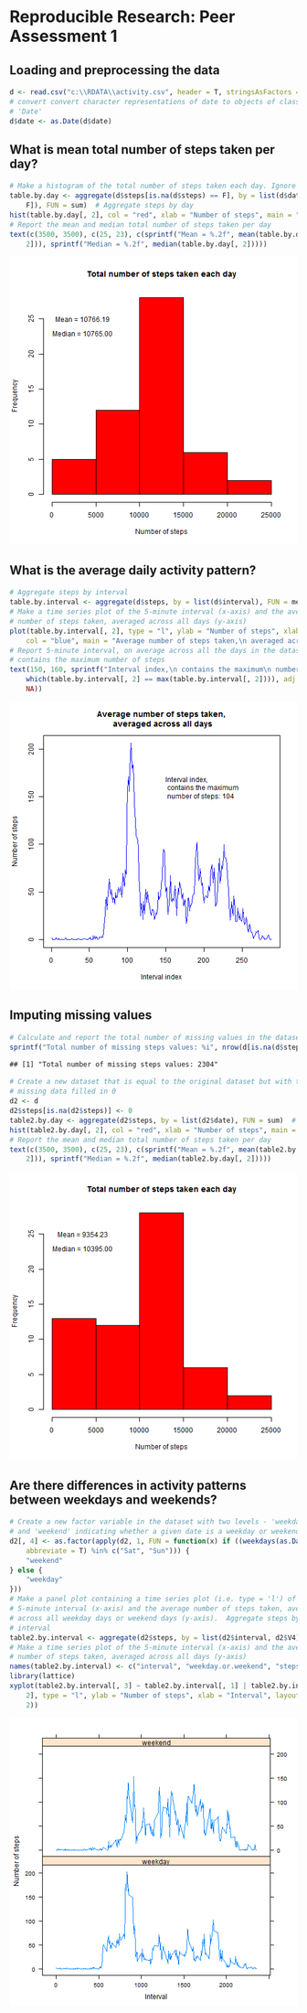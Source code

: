 # Reproducible Research: Peer Assessment 1


## Loading and preprocessing the data

```r
d <- read.csv("c:\\RDATA\\activity.csv", header = T, stringsAsFactors = F)
# convert convert character representations of date to objects of class
# 'Date'
d$date <- as.Date(d$date)
```


## What is mean total number of steps taken per day?

```r
# Make a histogram of the total number of steps taken each day. Ignore NA
table.by.day <- aggregate(d$steps[is.na(d$steps) == F], by = list(d$date[is.na(d$steps) == 
    F]), FUN = sum)  # Aggregate steps by day
hist(table.by.day[, 2], col = "red", xlab = "Number of steps", main = "Total number of steps taken each day")
# Report the mean and median total number of steps taken per day
text(c(3500, 3500), c(25, 23), c(sprintf("Mean = %.2f", mean(table.by.day[, 
    2])), sprintf("Median = %.2f", median(table.by.day[, 2]))))
```

![plot of chunk unnamed-chunk-2](figure/unnamed-chunk-2.png) 


## What is the average daily activity pattern?

```r
# Aggregate steps by interval
table.by.interval <- aggregate(d$steps, by = list(d$interval), FUN = mean, na.rm = T)
# Make a time series plot of the 5-minute interval (x-axis) and the average
# number of steps taken, averaged across all days (y-axis)
plot(table.by.interval[, 2], type = "l", ylab = "Number of steps", xlab = "Interval index", 
    col = "blue", main = "Average number of steps taken,\n averaged across all days")
# Report 5-minute interval, on average across all the days in the dataset,
# contains the maximum number of steps
text(150, 160, sprintf("Interval index,\n contains the maximum\n number of steps: %i", 
    which(table.by.interval[, 2] == max(table.by.interval[, 2]))), adj = c(0, 
    NA))
```

![plot of chunk unnamed-chunk-3](figure/unnamed-chunk-3.png) 


## Imputing missing values

```r
# Calculate and report the total number of missing values in the dataset
sprintf("Total number of missing steps values: %i", nrow(d[is.na(d$steps), ]))
```

```
## [1] "Total number of missing steps values: 2304"
```

```r
# Create a new dataset that is equal to the original dataset but with the
# missing data filled in 0
d2 <- d
d2$steps[is.na(d2$steps)] <- 0
table2.by.day <- aggregate(d2$steps, by = list(d2$date), FUN = sum)  # Aggregate steps by day
hist(table2.by.day[, 2], col = "red", xlab = "Number of steps", main = "Total number of steps taken each day")
# Report the mean and median total number of steps taken per day
text(c(3500, 3500), c(25, 23), c(sprintf("Mean = %.2f", mean(table2.by.day[, 
    2])), sprintf("Median = %.2f", median(table2.by.day[, 2]))))
```

![plot of chunk unnamed-chunk-4](figure/unnamed-chunk-4.png) 


## Are there differences in activity patterns between weekdays and weekends?

```r
# Create a new factor variable in the dataset with two levels - 'weekday'
# and 'weekend' indicating whether a given date is a weekday or weekend day.
d2[, 4] <- as.factor(apply(d2, 1, FUN = function(x) if ((weekdays(as.Date(x[2]), 
    abbreviate = T) %in% c("Sat", "Sun"))) {
    "weekend"
} else {
    "weekday"
}))
# Make a panel plot containing a time series plot (i.e. type = 'l') of the
# 5-minute interval (x-axis) and the average number of steps taken, averaged
# across all weekday days or weekend days (y-axis).  Aggregate steps by
# interval
table2.by.interval <- aggregate(d2$steps, by = list(d2$interval, d2$V4), FUN = mean)
# Make a time series plot of the 5-minute interval (x-axis) and the average
# number of steps taken, averaged across all days (y-axis)
names(table2.by.interval) <- c("interval", "weekday.or.weekend", "steps")
library(lattice)
xyplot(table2.by.interval[, 3] ~ table2.by.interval[, 1] | table2.by.interval[, 
    2], type = "l", ylab = "Number of steps", xlab = "Interval", layout = c(1, 
    2))
```

![plot of chunk unnamed-chunk-5](figure/unnamed-chunk-5.png) 

